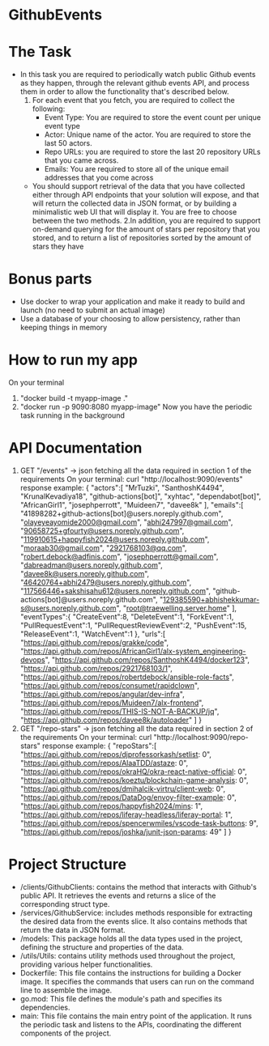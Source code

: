 # GithubEvents

# The Task
- In this task you are required to periodically watch public Github events as they happen, through the relevant github events API, and process them in order to allow the functionality that's described below.
  1. For each event that you fetch, you are required to collect the following:
      - Event Type: You are required to store the event count per unique event type
      - Actor: Unique name of the actor. You are required to store the last 50 actors.
      - Repo URLs: you are required to store the last 20 repository URLs that you came across. 
      - Emails: You are required to store all of the unique email addresses that you come across
  - You should support retrieval of the data that you have collected either through API endpoints that your solution will expose, and that will return the collected data in JSON format, or by building a minimalistic web UI that will display it. You are free to choose between the two methods.
  2.In addition, you are required to support on-demand querying for the amount of stars per repository that you stored, and to return a list of repositories sorted by the amount of stars they have

# Bonus parts
- Use docker to wrap your application and make it ready to build and launch (no need to submit an actual image)
- Use a database of your choosing to allow persistency, rather than keeping things in memory

# How to run my app
On your terminal
1. "docker build -t myapp-image ."
2. "docker run -p 9090:8080 myapp-image"
   Now you have the periodic task running in the background

# API Documentation
1. GET "/events" -> json
fetching all the data required in section 1 of the requirements
On your terminal:  curl "http://localhost:9090/events"
response example:
{
   "actors":[
      "MrTuzki",
      "SanthoshK4494",
      "KrunalKevadiya18",
      "github-actions[bot]",
      "xyhtac",
      "dependabot[bot]",
      "AfricanGirl1",
      "josephperrott",
      "Muideen7",
      "davee8k"
   ],
   "emails":[
      "41898282+github-actions[bot]@users.noreply.github.com",
      "olayeyeayomide2000@gmail.com",
      "abhi247997@gmail.com",
      "90658725+gfourty@users.noreply.github.com",
      "119910615+happyfish2024@users.noreply.github.com",
      "moraab30@gmail.com",
      "2921768103@qq.com",
      "robert.debock@adfinis.com",
      "josephperrott@gmail.com",
      "dabreadman@users.noreply.github.com",
      "davee8k@users.noreply.github.com",
      "46420764+abhi2479@users.noreply.github.com",
      "117566446+sakshisahu612@users.noreply.github.com",
      "github-actions[bot]@users.noreply.github.com",
      "129385590+abhishekkumar-s@users.noreply.github.com",
      "root@traewelling.server.home"
   ],
   "eventTypes":{
      "CreateEvent":8,
      "DeleteEvent":1,
      "ForkEvent":1,
      "PullRequestEvent":1,
      "PullRequestReviewEvent":2,
      "PushEvent":15,
      "ReleaseEvent":1,
      "WatchEvent":1
   },
   "urls":[
      "https://api.github.com/repos/grakke/code",
      "https://api.github.com/repos/AfricanGirl1/alx-system_engineering-devops",
      "https://api.github.com/repos/SanthoshK4494/docker123",
      "https://api.github.com/repos/2921768103/1",
      "https://api.github.com/repos/robertdebock/ansible-role-facts",
      "https://api.github.com/repos/consumet/rapidclown",
      "https://api.github.com/repos/angular/dev-infra",
      "https://api.github.com/repos/Muideen7/alx-frontend",
      "https://api.github.com/repos/THIS-IS-NOT-A-BACKUP/jq",
      "https://api.github.com/repos/davee8k/autoloader"
   ]
}
3. GET "/repo-stars" -> json
fetching all the data required in section 2 of the requirements
On your terminal: curl "http://localhost:9090/repo-stars"
response example:
{
   "repoStars":[
      "https://api.github.com/repos/djprofessorkash/setlist: 0",
      "https://api.github.com/repos/AlaaTDD/astaze: 0",
      "https://api.github.com/repos/okraHQ/okra-react-native-official: 0",
      "https://api.github.com/repos/koeztu/blockchain-game-analysis: 0",
      "https://api.github.com/repos/dmihalcik-virtru/client-web: 0",
      "https://api.github.com/repos/DataDog/envoy-filter-example: 0",
      "https://api.github.com/repos/happyfish2024/mins: 1",
      "https://api.github.com/repos/liferay-headless/liferay-portal: 1",
      "https://api.github.com/repos/spencerwmiles/vscode-task-buttons: 9",
      "https://api.github.com/repos/joshka/junit-json-params: 49"
   ]
}

# Project Structure
- /clients/GithubClients: contains the method that interacts with Github's public API. It retrieves the events and returns a slice of the corresponding struct type.
- /services/GithubService: includes methods responsible for extracting the desired data from the events slice. It also contains methods that return the data in JSON format.
- /models: This package holds all the data types used in the project, defining the structure and properties of the data.
- /utils/Utils: contains utility methods used throughout the project, providing various helper functionalities.
- Dockerfile: This file contains the instructions for building a Docker image. It specifies the commands that users can run on the command line to assemble the image.
- go.mod: This file defines the module's path and specifies its dependencies.
- main: This file contains the main entry point of the application. It runs the periodic task and listens to the APIs, coordinating the different components of the project.

